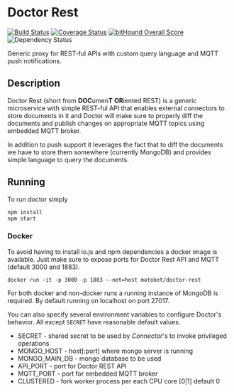 # Doctor Rest
[![Build Status](https://travis-ci.org/matobet/doctor-rest.svg?branch=master)](https://travis-ci.org/matobet/doctor-rest)
[![Coverage Status](https://coveralls.io/repos/matobet/doctor-rest/badge.svg?branch=master&service=github&github_cache=suxx)](https://coveralls.io/github/matobet/doctor-rest?branch=master)
[![bitHound Overall Score](https://www.bithound.io/github/matobet/doctor-rest/badges/score.svg)](https://www.bithound.io/github/matobet/doctor-rest)
![Dependency Status](https://david-dm.org/matobet/doctor-rest.svg)

Generic proxy for REST-ful APIs with custom query language and MQTT push notifications.

## Description

Doctor Rest (short from **DOC**umen**T** **OR**iented REST) is a generic microservice with simple REST-ful API that enables external connectors to store documents in it and Doctor will make sure to properly
diff the documents and publish changes on appropriate MQTT topics using embedded MQTT broker.

In addition to push support it leverages the fact that to diff the documents we have to store them somewhere
(currently MongoDB) and provides simple language to query the documents.

## Running

To run doctor simply

    npm install
    npm start

### Docker

To avoid having to install io.js and npm dependencies a docker image is available. Just make sure to expose ports for Doctor Rest API and MQTT (default 3000 and 1883).

    docker run -it -p 3000 -p 1883 --net=host matobet/doctor-rest

For both docker and non-docker runs a running instance of MongoDB is required. By default running on localhost on port 27017.

You can also specify several environment variables to configure Doctor's behavior. All except `SECRET` have
reasonable default values.

* SECRET - shared secret to be used by *Connector*'s to invoke privileged operations
* MONGO_HOST - host[:port] where mongo server is running
* MONGO_MAIN_DB - mongo database to be used
* API_PORT - port for Doctor REST API
* MQTT_PORT - port for embedded MQTT broker
* CLUSTERED - fork worker process per each CPU core [0|1] default 0
